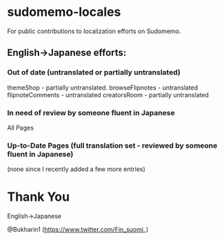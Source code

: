 # sudomemo-locales
For public contributions to localization efforts on Sudomemo.

## English->Japanese efforts:

### Out of date (untranslated or partially untranslated)
themeShop - partially untranslated. 
browseFlipnotes - untranslated
flipnoteComments - untranslated
creatorsRoom - partially untranslated


### In need of review by someone fluent in Japanese  
All Pages

### Up-to-Date Pages (full translation set - reviewed by someone fluent in Japanese)
(none since I recently added a few more entries)

# Thank You

English->Japanese

@Bukharin1 (https://www.twitter.com/Fin_suomi_)
